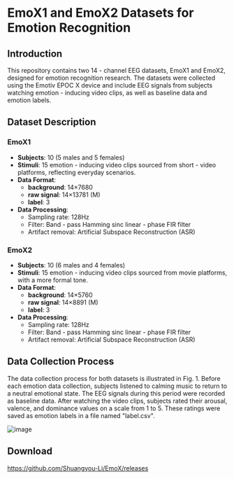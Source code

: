 # EmoX1 and EmoX2 Datasets for Emotion Recognition

## Introduction
This repository contains two 14 - channel EEG datasets, EmoX1 and EmoX2, designed for emotion recognition research. The datasets were collected using the Emotiv EPOC X device and include EEG signals from subjects watching emotion - inducing video clips, as well as baseline data and emotion labels.

## Dataset Description

### EmoX1
- **Subjects**: 10 (5 males and 5 females)
- **Stimuli**: 15 emotion - inducing video clips sourced from short - video platforms, reflecting everyday scenarios.
- **Data Format**:
  - **background**: 14×7680
  - **raw signal**: 14×13781 (M)
  - **label**: 3
- **Data Processing**:
  - Sampling rate: 128Hz
  - Filter: Band - pass Hamming sinc linear - phase FIR filter
  - Artifact removal: Artificial Subspace Reconstruction (ASR)

### EmoX2
- **Subjects**: 10 (6 males and 4 females)
- **Stimuli**: 15 emotion - inducing video clips sourced from movie platforms, with a more formal tone.
- **Data Format**:
  - **background**: 14×5760
  - **raw signal**: 14×8891 (M)
  - **label**: 3
- **Data Processing**:
  - Sampling rate: 128Hz
  - Filter: Band - pass Hamming sinc linear - phase FIR filter
  - Artifact removal: Artificial Subspace Reconstruction (ASR)

## Data Collection Process
The data collection process for both datasets is illustrated in Fig. 1. Before each emotion data collection, subjects listened to calming music to return to a neutral emotional state. The EEG signals during this period were recorded as baseline data. After watching the video clips, subjects rated their arousal, valence, and dominance values on a scale from 1 to 5. These ratings were saved as emotion labels in a file named "label.csv".

![image](https://github.com/user-attachments/assets/f7fa3f0c-20c2-4af9-9fb1-aa6540407b3d)


## Download
https://github.com/Shuangyou-Li/EmoX/releases
